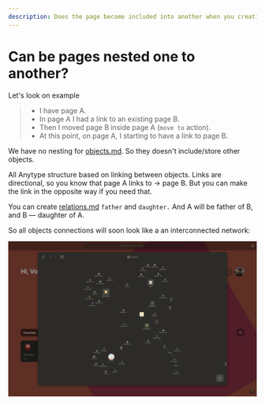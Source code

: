 ```yaml
---
description: Does the page become included into another when you creating a link?
---
```


# Can be pages nested one to another?

Let's look on example

> * I have page A.
> * In page A I had a link to an existing page B.
> * Then I moved page B inside page A (`move to` action).
> * At this point, on page A, I starting to have a link to page B.

We have no nesting  for [objects.md](../fundamentals/objects.md "mention"). So they doesn't include/store other objects.

All Anytype structure based on linking between objects. Links are directional, so you know that page A links to → page B. But you can make the link in the opposite way if you need that.&#x20;

You can create [relations.md](../fundamentals/relations.md "mention") `father` and `daughter.` And A will be father of B, and B — daughter of A.

So all objects connections will soon look like a an interconnected network:

![Some objects have links from completely different context](<../.gitbook/assets/Screenshot 2021-11-09 at 12.54.59 (1).png>)

